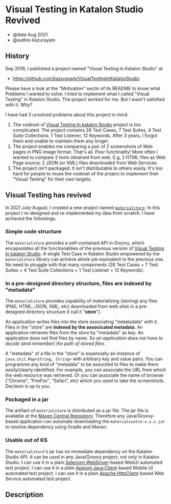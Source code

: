 # Visual Testing in Katalon Studio Revived

- @date Aug 2021
- @authro kazurayam

## History

Sep 2018, I published a project named "Visual Testing in Katalon Studio" at

- https://github.com/kazurayam/VisualTestingInKatalonStudio

Please have a look at the "Motivation" sectin of  its README to know what Problems I wanted to solve. I tried to implement what I called "Visual Testing" in Katalon Studio. The project worked for me. But I wasn't satisfied with it. Why? 

I have had 3 unsolved problems about this project in mind.

1. The codeset of [Visual Testing In katalon Studio](https://github.com/kazurayam/VisualTestingInKatalonStudio) project is too complicated. The project contains 28 Test Cases, 7 Test Suites, 4 Test Suite Collections, 1 Test Listener, 12 Keywords. After 3 years, I forgot them and unable to maintein them any longer.
2. The project enables me comparing a pair of 2 screenshots of Web pages in PNG image format. That's all. Poor functinality! More often I wanted to compare 2 texts obtained from web. E.g, 2 HTML files as Web Page source; 2 JSON (or XML) files downloaded from Web Services.
3. The project isn't packaged. It isn't distributable to others easily. It's too hard for people to reuse the codeset of the project to implement their "Visual Testing" for their own targets.

## Visual Testing has revived

In 2021 July-August, I created a new project named [`materialstore`](https://github.com/kazurayam/materialstore). In this project I re-designed and re-implemented my idea from scratch. I have achieved the followings.

### Simple code structure

The `materialstore` provides a self-contained API in Groovy, which encapsulates all the functionalities of the previous version of [Visual Testing In katalon Studio](https://github.com/kazurayam/VisualTestingInKatalonStudio). A single Test Case in Katalon Studio empowered by the `materialstore` library can achieve whole job equivalent to the previous one. No need to struggle with that many components (28 Test Cases + 7 Test Suites + 4 Test Suite Collections + 1 Test Listener + 12 Keywords).

### In a pre-designed directory structure, files are indexed by "metadata"

The `materialstore` provides capability of materializing (storing) any files (PNG, HTML, JSON, XML, etc) downloaded from web sites in a pre-designed directory structure (I call it "**store**").

An application writes files into the store associating "metatadata" with it. Files in the "store" are **indexed by the associcated metadata**. An application retrieves files from the store by "metadata" as key. An application does not find files by name. So *an application does not have to decide (and remember) the path of stored files*.

 A "metadata" of a file in the "store" is essencially an instance of `java.util.Map<String, String>` with arbitrary key and value pairs. You can programme any kind of "metadata" to be associted to files to make them easily/clearly identified. For example, you can associate the URL from which the web resource was retrieved. Or you can associate the name of browser ("Chrome", "FireFox", "Safari", etc) which you used to take the screenshots. Decision is up to you.

### Packaged in a jar

The artifact of `materialstore` is distributed as a jar file. The jar file is available at the [Maven Central Repository](). Therefore any Java/Groovy-based application can automate downloading the `materialssotre-x.x.x.jar` to resolve dependency using Gradle and Maven.

### Usable out of KS

The `materialstore`'s jar has no immediate dependency on the Katalon Studio API. It can be used in any Java/Groovy project, not only in Katalon Studio. I can use it in a plain [Selenium WebDriver](https://www.selenium.dev/documentation/webdriver/)-based WebUI automated test project. I can use it in a plain [Appium Java Client](https://github.com/appium/java-client)-based Mobile UI automated test project. I can use it in a plain [Apache HttpClient](https://hc.apache.org/httpcomponents-client-5.1.x/)-based Web Service automated test project.

## Description


##




